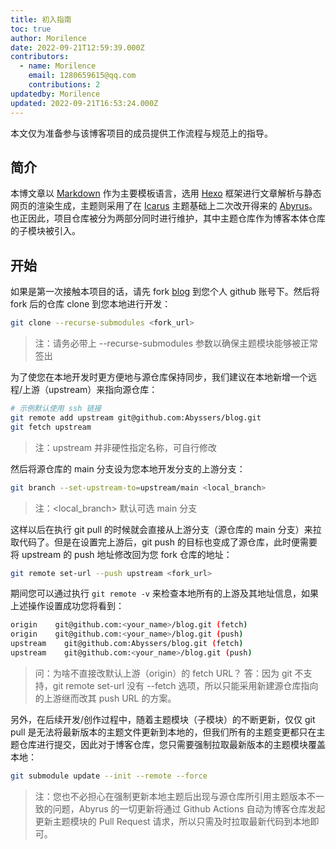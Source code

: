 ```yaml
---
title: 初入指南
toc: true
author: Morilence
date: 2022-09-21T12:59:39.000Z
contributors:
  - name: Morilence
    email: 1280659615@qq.com
    contributions: 2
updatedby: Morilence
updated: 2022-09-21T16:53:24.000Z
---
```


本文仅为准备参与该博客项目的成员提供工作流程与规范上的指导。

<!-- more -->

## 简介

本博文章以 [Markdown][md_url] 作为主要模板语言，选用 [Hexo][hexo_url] 框架进行文章解析与静态网页的渲染生成，主题则采用了在 [Icarus][icarus_url] 主题基础上二次改开得来的 [Abyrus][abyrus_repo_url]。也正因此，项目仓库被分为两部分同时进行维护，其中主题仓库作为博客本体仓库的子模块被引入。

## 开始

如果是第一次接触本项目的话，请先 fork [blog][blog_repo_url] 到您个人 github 账号下。然后将 fork 后的仓库 clone 到您本地进行开发：

```sh
git clone --recurse-submodules <fork_url>
```

> 注：请务必带上 \-\-recurse-submodules 参数以确保主题模块能够被正常签出

为了使您在本地开发时更方便地与源仓库保持同步，我们建议在本地新增一个远程/上游（upstream）来指向源仓库：

```sh
# 示例默认使用 ssh 链接
git remote add upstream git@github.com:Abyssers/blog.git
git fetch upstream
```

> 注：upstream 并非硬性指定名称，可自行修改

然后将源仓库的 main 分支设为您本地开发分支的上游分支：

```sh
git branch --set-upstream-to=upstream/main <local_branch>
```

> 注：\<local_branch\> 默认可选 main 分支

这样以后在执行 git pull 的时候就会直接从上游分支（源仓库的 main 分支）来拉取代码了。但是在设置完上游后，git push 的目标也变成了源仓库，此时便需要将 upstream 的 push 地址修改回为您 fork 仓库的地址：

```sh
git remote set-url --push upstream <fork_url>
```

期间您可以通过执行 `git remote -v` 来检查本地所有的上游及其地址信息，如果上述操作设置成功您将看到：

```sh
origin    git@github.com:<your_name>/blog.git (fetch)
origin    git@github.com:<your_name>/blog.git (push)
upstream    git@github.com:Abyssers/blog.git (fetch)
upstream    git@github.com:<your_name>/blog.git (push)
```

> 问：为啥不直接改默认上游（origin）的 fetch URL？
> 答：因为 git 不支持，git remote set-url 没有 \-\-fetch 选项，所以只能采用新建源仓库指向的上游继而改其 push URL 的方案。

另外，在后续开发/创作过程中，随着主题模块（子模块）的不断更新，仅仅 git pull 是无法将最新版本的主题文件更新到本地的，但我们所有的主题变更都只在主题仓库进行提交，因此对于博客仓库，您只需要强制拉取最新版本的主题模块覆盖本地：

```sh
git submodule update --init --remote --force
```

> 注：您也不必担心在强制更新本地主题后出现与源仓库所引用主题版本不一致的问题，Abyrus 的一切更新将通过 Github Actions 自动为博客仓库发起更新主题模块的 Pull Request 请求，所以只需及时拉取最新代码到本地即可。

[blog_repo_url]: https://github.com/Abyssers/blog
[abyrus_repo_url]: https://github.com/Abyssers/abyrus
[md_url]: https://daringfireball.net/projects/markdown/
[hexo_url]: https://hexo.io/
[icarus_url]: https://ppoffice.github.io/hexo-theme-icarus/
